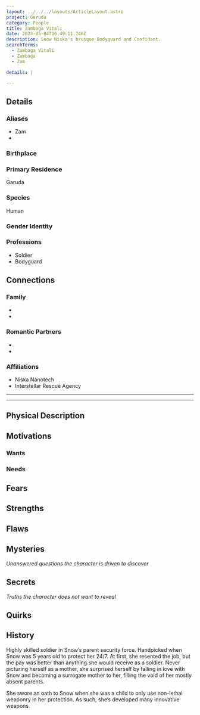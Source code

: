 ```yaml
---
layout: ../../../layouts/ArticleLayout.astro
project: Garuda
category: People
title: Zambaga Vitali
date: 2023-05-04T16:49:11.746Z
description: Snow Niska's brusque Bodyguard and Confidant.
searchTerms:
  - Zambaga Vitali
  - Zambaga
  - Zam

details: |

---
```

## Details

### Aliases
* Zam
*

### Birthplace


### Primary Residence

Garuda

### Species

Human

### Gender Identity


### Professions  
* Soldier
* Bodyguard

## Connections

### Family
*
*

### Romantic Partners
*
*

### Affiliations
* Niska Nanotech
* Interstellar Rescue Agency

[use double horizontal rule to add a details pane]::
_____
_____

## Physical Description

## Motivations

### Wants

### Needs

## Fears

## Strengths

## Flaws

## Mysteries
*Unanswered questions the character is driven to discover*

## Secrets
*Truths the character does not want to reveal*

## Quirks

## History

Highly skilled soldier in Snow’s parent security force. Handpicked when Snow was 5 years old to protect her 24/7. At first, she resented the job, but the pay was better than anything she would receive as a soldier. Never picturing herself as a mother, she surprised herself by falling in love with Snow and becoming a surrogate mother to her, filling the void of her mostly absent parents.

She swore an oath to Snow when she was a child to only use non-lethal weaponry in her protection. As such, she’s developed many innovative weapons.